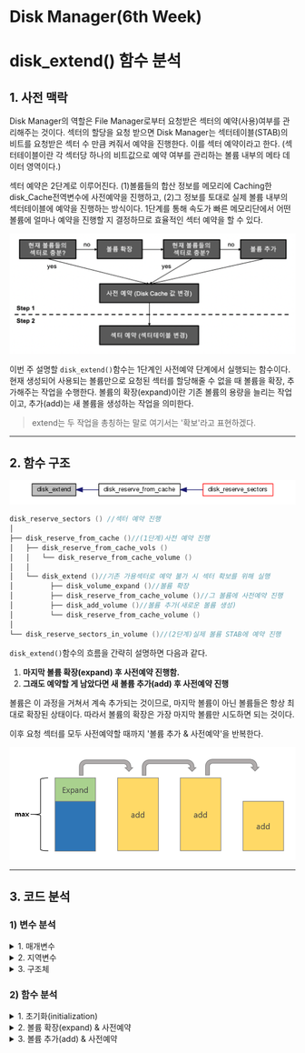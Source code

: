 # Disk Manager(6th Week)

# disk_extend() 함수 분석

## 1. 사전 맥락
 Disk Manager의 역할은 File Manager로부터 요청받은 섹터의 예약(사용)여부를 관리해주는 것이다. 섹터의 할당을 요청 받으면 Disk Manager는 섹터테이블(STAB)의 비트를 요청받은 섹터 수 만큼 켜줘서 예약을 진행한다. 이를 섹터 예약이라고 한다. (섹터테이블이란 각 섹터당 하나의 비트값으로 예약 여부를 관리하는 볼륨 내부의 메타 데이터 영역이다.)

 섹터 예약은 2단계로 이루어진다. (1)볼륨들의 합산 정보를 메모리에 Caching한 disk_Cache전역변수에 사전예약을 진행하고, (2)그 정보를 토대로 실제 볼륨 내부의 섹터테이블에 예약을 진행하는 방식이다. 1단계를 통해 속도가 빠른 메모리단에서 어떤 볼륨에 얼마나 예약을 진행할 지 결정하므로 효율적인 섹터 예약을 할 수 있다.

<img src="img/섹터 예약 순서도.png">

 이번 주 설명할 `disk_extend()`함수는 1단계인 사전예약 단계에서 실행되는 함수이다. 현재 생성되어 사용되는 볼륨만으로 요청된 섹터를 할당해줄 수 없을 때 볼륨을 확장, 추가해주는 작업을 수행한다. 볼륨의 확장(expand)이란 기존 볼륨의 용량을 늘리는 작업이고, 추가(add)는 새 볼륨을 생성하는 작업을 의미한다.
 > extend는 두 작업을 총칭하는 말로 여기서는 '확보'라고 표현하겠다.
 ---
 ## 2. 함수 구조
<img src="img/disk_extend_caller_graph.png">

```c
disk_reserve_sectors () //섹터 예약 진행
│
├── disk_reserve_from_cache ()//(1단계)사전 예약 진행
│   ├── disk_reserve_from_cache_vols ()
│   │	└── disk_reserve_from_cache_volume ()
│   │
│   └── disk_extend ()//기존 가용섹터로 예약 불가 시 섹터 확보를 위해 실행
│		  ├── disk_volume_expand ()//볼륨 확장
│		  ├── disk_reserve_from_cache_volume ()//그 볼륨에 사전예약 진행
│		  ├── disk_add_volume ()//볼륨 추가(새로운 볼륨 생성)
│		  └── disk_reserve_from_cache_volume ()
│
└── disk_reserve_sectors_in_volume ()//(2단계)실제 볼륨 STAB에 예약 진행
```

  `disk_extend()`함수의 흐름을 간략히 설명하면 다음과 같다.

1. **마지막 볼륨 확장(expand) 후 사전예약 진행함.**
2. **그래도 예약할 게 남았다면 새 볼륨 추가(add) 후 사전예약 진행**

 볼륨은 이 과정을 거쳐서 계속 추가되는 것이므로, 마지막 볼륨이 아닌 볼륨들은 항상 최대로 확장된 상태이다. 따라서 볼륨의 확장은 가장 마지막 볼륨만 시도하면 되는 것이다.

 이후 요청 섹터를 모두 사전예약할 때까지 '볼륨 추가 & 사전예약'을 반복한다.

<img src="img/expand_add.PNG">

---

 ## 3. 코드 분석
### 1) 변수 분석
<details>
<summary> 1. 매개변수 </summary>

```c
static int disk_extend (THREAD_ENTRY * thread_p,
 DISK_EXTEND_INFO * extend_info, DISK_RESERVE_CONTEXT * reserve_context)
```

```c
DISK_EXTEND_INFO * extend_info//타입 별 합산 정보 저장 구조체(disk_Cache에 속해있음)
typedef struct disk_extend_info DISK_EXTEND_INFO;
struct disk_extend_info
{
	volatile DKNSECTS nsect_free;//볼륨들의 합산 가용 섹터 수
	volatile DKNSECTS nsect_total;//볼륨들의 합산 전체 섹터 수
	volatile DKNSECTS nsect_max;//모든 볼륨의 최대 확장 가능크기의 합
	volatile DKNSECTS nsect_intention;//확보하려는 섹터 수

	pthread_mutex_t mutex_reserve;//사전 예약 시 뮤텍스
	#if !defined (NDEBUG)
	volatile int owner_reserve;//뮤텍스 소유한 쓰레드id
	#endif				/* !NDEBUG */

	DKNSECTS nsect_vol_max;//볼륨 확장 시 최댓값, 볼륨 생성 시 볼륨 헤더의 nsect_max로 설정됨.
	VOLID volid_extend;//마지막에 생성된 volid, auto extent대상이 됨.
	DB_VOLTYPE voltype;//볼륨 타입
};
```

```c
DISK_RESERVE_CONTEXT * reserve_context//사전예약 관련 정보들 저장되어 있음.
struct disk_reserve_context
{
	int nsect_total; //예약 요청된 섹터 수
	VSID *vsidp; // 섹터의 배열, 예약과정에서 산출된 최종 섹터들의 위치

	DISK_CACHE_VOL_RESERVE cache_vol_reserve[VOLID_MAX]; // 볼륨별 사전예약 섹터 수의 배열
	int n_cache_vol_reserve; // 사전예약한 섹터들이 포함된 볼륨들의 수, cache_vol_reserve의 길이
	int n_cache_reserve_remaining; // 아직 사전예약 되지 못한 섹터들의 수, nsect_total - n_cache_vol_reserve = nsect_reserve

	DKNSECTS nsects_lastvol_remaining; //실제 예약 처리시에 해당 볼륨에서 남은 섹터 예약량

	DB_VOLPURPOSE purpose; // 예약 목적
};
```

</details>
<details>
<summary>2. 지역변수</summary>

```c
DKNSECTS free = extend_info->nsect_free;//현재 가용 섹터
DKNSECTS intention = extend_info->nsect_intention;//남은 요청 섹터 수
DKNSECTS total = extend_info->nsect_total;//현재 섹터의 개수
DKNSECTS max = extend_info->nsect_max;//확장 가능한 최대 섹터 개수
DB_VOLTYPE voltype = extend_info->voltype;//확장 하려는 볼륨의 타입

DKNSECTS nsect_extend;//확보해야 할 총 섹터수 저장
DKNSECTS target_free;

DBDEF_VOL_EXT_INFO volext;//볼륨 추가 시 필요한 정보 저장 구조체
VOLID volid_new = NULL_VOLID;//새 볼륨 생성(add)시 이 변수에 id값 저장

DKNSECTS nsect_free_new = 0;
```
</details>
<details>
<summary>3. 구조체</summary>

`DBDEF_VOL_EXT_INFO volext;`
새 볼륨 추가(add)할 때 필요한 정보들을 저장한 구조체 변수이다.

```c
typedef struct dbdef_vol_ext_info DBDEF_VOL_EXT_INFO;
struct dbdef_vol_ext_info
{
	const char *path; /*볼륨이 생성될 경로, NULL이면 시스템 파라미터 값 */
	const char *name;	/* 볼륨 명, NULL이면 [db_name].ext[volid] 형식으로 생성 */
	const char *comments;	/* Comments which are included in the volume extension header. */
	int max_npages; /* 생성하는 볼륨의 최대 페이지 */
	int extend_npages; /* Number of pages to extend - used for generic volume only */
	INT32 nsect_total; /* 생성 볼륨의 현재 섹터 수 */
	INT32 nsect_max; /* 볼륨이 확장할 때 가질 수 있는 최대 섹터 수 */
	int max_writesize_in_sec;	/* the amount of volume written per second */
	DB_VOLPURPOSE purpose;	/* The purpose of the volume extension. One of the following: -
					* DB_PERMANENT_DATA_PURPOSE, DB_TEMPORARY_DATA_PURPOSE */
	DB_VOLTYPE voltype;		/* Permanent of temporary volume type */
	bool overwrite;
};
```
</details>

### 2) 함수 분석
<details>
<summary>1. 초기화(initialization)</summary>

```c
DKNSECTS free = extend_info->nsect_free;//현재 가용 섹터
DKNSECTS intention = extend_info->nsect_intention;//남은 요청 섹터 수
DKNSECTS total = extend_info->nsect_total;//현재 섹터의 개수
DKNSECTS max = extend_info->nsect_max;//확장 가능한 최대 섹터 개수
DB_VOLTYPE voltype = extend_info->voltype;//확장 하려는 볼륨의 타입

DKNSECTS nsect_extend;//요청받은 섹터 총 개수 저장 변수
DKNSECTS target_free;

DBDEF_VOL_EXT_INFO volext;//볼륨 생성 시(add) 필요한 정보 저장 구조체
VOLID volid_new = NULL_VOLID;

DKNSECTS nsect_free_new = 0;//확장, 추가로 얻은 가용섹터 수
			.
			.
			.
target_free = MAX ((DKNSECTS) (total * 0.01), DISK_MIN_VOLUME_SECTS);//??
nsect_extend = MAX (target_free - free, 0) + intention;//확보해야 할 섹터 수 저장
```
</details>
<details>
<summary>2. 볼륨 확장(expand) & 사전예약</summary>

```c
if (total < max)
{
	DKNSECTS to_expand;

  /* 2-1) 현재 볼륨의 확장 섹터 수 구함. */
	to_expand = MIN (nsect_extend, max - total);
  /* 2-2) 볼륨 확장 */
	error_code = disk_volume_expand (thread_p, extend_info->volid_extend,
	voltype, to_expand, &nsect_free_new);

	assert (nsect_free_new >= to_expand);

	if (extend_info->nsect_total == extend_info->nsect_max)
	{
		extend_info->volid_extend = NULL_VOLID;
		//마지막 볼륨 확장했으므로, 확장할 볼륨 저장 변수에 NULL저장
	}

  /* 2-3) 확장된 섹터 수 변수들에 적용 */
	//확보할 총 섹터 수 저장 변수에 확장해서 새로 생긴 섹터수만큼 빼줌.
	nsect_extend -= nsect_free_new;

	//현재 총 섹터수를 의미하는 total변수에는 추가해줌.
	extend_info->nsect_total += nsect_free_new;
	//(total변수값 변경은 expand명령에서만 이루어지고 expand뮤텍스에 의해 보호됨.)
	//(expand 뮤텍스는 extend 함수 바깥에서 lock된 상태)

  /* 2-4) 확장한 볼륨에 사전예약 진행 */
	disk_cache_lock_reserve (extend_info);//예약 뮤텍스 잠금
	//새로 생성한 섹터수를 disk_Cache-> extend_info안의 가용섹터수 저장 변수에 더해줌.
	disk_cache_update_vol_free (extend_info->volid_extend, nsect_free_new);

	//예약할 섹터가 남았다면 예약 시도
	if (reserve_context != NULL && reserve_context->n_cache_reserve_remaining > 0)
	{
		disk_reserve_from_cache_volume (extend_info->volid_extend, reserve_context);
	}
	disk_cache_unlock_reserve (extend_info);//예약 뮤텍스 해제

	//max만큼 확장 잘 됐는지 체크
	assert (extend_info->nsect_total == extend_info->nsect_max);
```
</details>

<details>
<summary>3. 볼륨 추가(add) & 사전예약</summary>

```c
/* 3-1) volext지역변수 초기화. (볼륨 생성에 필요한 정보 저장 변수) */
volext.nsect_max = extend_info->nsect_vol_max;//볼륨 확장 시 최댓값
volext.comments = "Automatic Volume Extension";
volext.voltype = voltype;
volext.purpose = voltype == DB_PERMANENT_VOLTYPE ? DB_PERMANENT_DATA_PURPOSE : DB_TEMPORARY_DATA_PURPOSE;
volext.overwrite = false;
volext.max_writesize_in_sec = 0;
/* 3-2) 사전예약 끝날 때까지 볼륨 추가&사전예약 반복 */
while (nsect_extend > 0)
{
	volext.path = NULL;
	volext.name = NULL;

  /* 3-3) 생성할 볼륨의 total값 저장 */
	volext.nsect_total = nsect_extend + DISK_SYS_NSECT_SIZE (volext.nsect_max);//??
	//유효범위에 맞게 조정
	//total이 max보다 크면 처음부터 max크기로 볼륨 생성(확장 불가)
	volext.nsect_total = MIN (volext.nsect_max, volext.nsect_total);
	volext.nsect_total = MAX (volext.nsect_total, DISK_MIN_VOLUME_SECTS);
	volext.nsect_total = DISK_SECTS_ROUND_UP (volext.nsect_total);
  /* 3-4) 볼륨 생성 */
	error_code = disk_add_volume (thread_p, &volext, &volid_new, &nsect_free_new);
	if (error_code != NO_ERROR)
	{
		ASSERT_ERROR ();
		return error_code;
	}
	assert (disk_Cache->nvols_perm + disk_Cache->nvols_temp <= LOG_MAX_DBVOLID);
  /* 3-5) 새 볼륨 추가로 생긴 섹터 수를 변수값에 적용 */
	nsect_extend -= nsect_free_new;

	extend_info->nsect_total += volext.nsect_total;
	extend_info->nsect_max += volext.nsect_max;
  /* 3-6) 추가한 볼륨에 사전예약 진행 */
	disk_cache_lock_reserve (extend_info);
	disk_Cache->vols[volid_new].nsect_free = nsect_free_new;
	assert (disk_Cache->vols[volid_new].purpose == volext.purpose);
	extend_info->nsect_free += nsect_free_new;
	if (reserve_context && reserve_context->n_cache_reserve_remaining > 0)
	{
		disk_reserve_from_cache_volume (volid_new, reserve_context);
		//생성한 볼륨에 사전예약 진행
	}

	disk_cache_unlock_reserve (extend_info);
  /* 3-7) 아래 조건이 참이면, 사전예약이 완료됐다는 의미 */
	if (extend_info->nsect_total < extend_info->nsect_max)
	{
		extend_info->volid_extend = volid_new;
		//다음에 확장할 볼륨id 저장하는 변수에 새 볼륨id저장
	}

	assert (disk_is_valid_volid (volid_new));//새 볼륨 id 범위 체크
}
```
</details>
